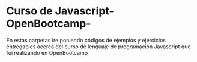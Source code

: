 # Curso de Javascript-OpenBootcamp-
En estas carpetas ire poniendo códigos de ejemplos y ejercicios entregables acerca del curso de lenguaje de programación Javascript que fui realizando en OpenBootcamp
